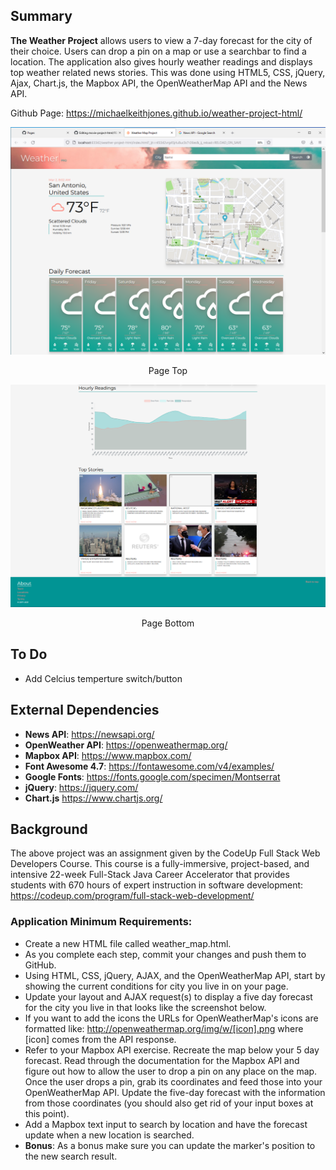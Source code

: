 ## Summary

**The Weather Project** allows users to view a 7-day forecast for the city of their choice. Users can drop a pin on a map or use a searchbar to find a location. The application also gives hourly weather readings and displays top weather related news stories. This was done using HTML5, CSS, jQuery, Ajax, Chart.js, the Mapbox API, the OpenWeatherMap API and the News API.

Github Page: https://michaelkeithjones.github.io/weather-project-html/

<p align="center"><img width="600" src="./img/Page-Top.png" alt="Material Bread logo"></p>
<p align="center">Page Top</p>

<p align="center"><img width="600" src="./img/Page-Bottom.png" alt="Material Bread logo"></p>
<p align="center">Page Bottom</p>

## To Do

- Add Celcius temperture switch/button

## External Dependencies

- **News API**: https://newsapi.org/
- **OpenWeather API**: https://openweathermap.org/
- **Mapbox API**: https://www.mapbox.com/
- **Font Awesome 4.7**: https://fontawesome.com/v4/examples/
- **Google Fonts**: https://fonts.google.com/specimen/Montserrat
- **jQuery**: https://jquery.com/
- **Chart.js** https://www.chartjs.org/

## Background

The above project was an assignment given by the CodeUp Full Stack Web Developers Course. This course is a fully-immersive, project-based, and intensive 22-week Full-Stack Java Career Accelerator that provides students with 670 hours of expert instruction in software development: https://codeup.com/program/full-stack-web-development/

### Application Minimum Requirements:

- Create a new HTML file called weather_map.html.
- As you complete each step, commit your changes and push them to GitHub.
- Using HTML, CSS, jQuery, AJAX, and the OpenWeatherMap API, start by showing the current conditions for city you live in on your page.
- Update your layout and AJAX request(s) to display a five day forecast for the city you live in that looks like the screenshot below.
- If you want to add the icons the URLs for OpenWeatherMap's icons are formatted like: http://openweathermap.org/img/w/[icon].png where [icon] comes from the API response.
- Refer to your Mapbox API exercise. Recreate the map below your 5 day forecast. Read through the documentation for the Mapbox API and figure out how to allow the user to drop a pin on any place on the map. Once the user drops a pin, grab its coordinates and feed those into your OpenWeatherMap API. Update the five-day forecast with the information from those coordinates (you should also get rid of your input boxes at this point).
- Add a Mapbox text input to search by location and have the forecast update when a new location is searched.
- **Bonus**: As a bonus make sure you can update the marker's position to the new search result.

